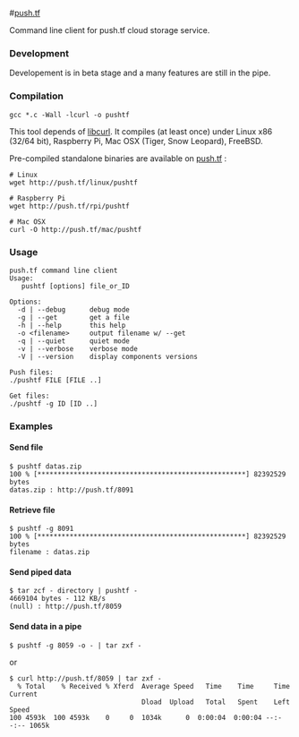 #[push.tf](http://push.tf)

Command line client for push.tf cloud storage service. 


### Development
Developement is in beta stage and a many features are still in the pipe.


### Compilation
```shell
gcc *.c -Wall -lcurl -o pushtf
```
This tool depends of [libcurl](http://http://curl.haxx.se/libcurl). It compiles (at least once) under Linux x86 (32/64 bit), Raspberry Pi, Mac OSX (Tiger, Snow Leopard), FreeBSD.

Pre-compiled standalone binaries are available on [push.tf](http://push.tf) :
```shell
# Linux
wget http://push.tf/linux/pushtf

# Raspberry Pi
wget http://push.tf/rpi/pushtf

# Mac OSX
curl -O http://push.tf/mac/pushtf
```


### Usage
```
push.tf command line client
Usage:
   pushtf [options] file_or_ID

Options:
  -d | --debug    	debug mode
  -g | --get		get a file
  -h | --help		this help
  -o <filename>		output filename w/ --get
  -q | --quiet		quiet mode
  -v | --verbose	verbose mode
  -V | --version	display components versions

Push files:
./pushtf FILE [FILE ..]

Get files:
./pushtf -g ID [ID ..]
```

### Examples
#### Send file
```shell
$ pushtf datas.zip 
100 % [****************************************************] 82392529 bytes
datas.zip : http://push.tf/8091
```

#### Retrieve file
```shell
$ pushtf -g 8091
100 % [****************************************************] 82392529 bytes
filename : datas.zip
```

#### Send piped data
```shell
$ tar zcf - directory | pushtf -
4669104 bytes - 112 KB/s
(null) : http://push.tf/8059
```

#### Send data in a pipe
```shell
$ pushtf -g 8059 -o - | tar zxf -
```
or
```shell
$ curl http://push.tf/8059 | tar zxf -
  % Total    % Received % Xferd  Average Speed   Time    Time     Time  Current
                                 Dload  Upload   Total   Spent    Left  Speed
100 4593k  100 4593k    0     0  1034k      0  0:00:04  0:00:04 --:--:-- 1065k
```

